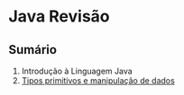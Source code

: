 # Java Revisão

## Sumário

1. Introdução à Linguagem Java
2. [Tipos primitivos e manipulação de dados](https://github.com/emanoelvianna/java-revisao/blob/main/unidade%2001%20-%20Tipos%20primitivos%20e%20manipula%C3%A7%C3%A3o%20de%20dados)
